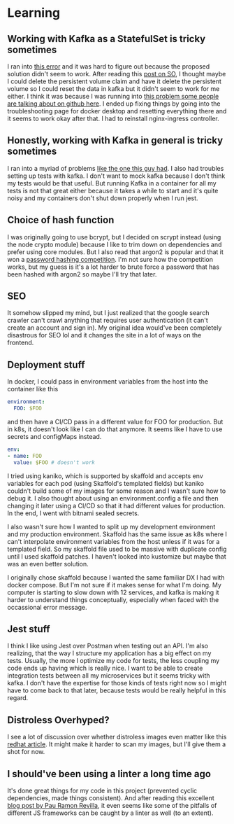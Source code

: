 # Learning

## Working with Kafka as a StatefulSet is tricky sometimes

I ran into [this error](https://www.orchome.com/10529) and it was hard to figure out because the proposed solution didn't seem to work. After reading this [post on SO](https://stackoverflow.com/questions/65687515/delete-kubernetes-persistent-volume-from-statefulset-after-scale-down), I thought maybe I could delete the persistent volume claim and have it delete the persistent volume so I could reset the data in kafka but it didn't seem to work for me either. I think it was because I was running into [this problem some people are talking about on github here](https://github.com/kubernetes/kubernetes/issues/69697). I ended up fixing things by going into the troubleshooting page for docker desktop and resetting everything there and it seems to work okay after that. I had to reinstall nginx-ingress controller.

## Honestly, working with Kafka in general is tricky sometimes

I ran into a myriad of problems [like the one this guy had](https://github.com/confluentinc/examples/issues/398). I also had troubles setting up tests with kafka. I don't want to mock kafka because I don't think my tests would be that useful. But running Kafka in a container for all my tests is not that great either because it takes a while to start and it's quite noisy and my containers don't shut down properly when I run jest.

## Choice of hash function

I was originally going to use bcrypt, but I decided on scrypt instead (using the node crypto module) because I like to trim down on dependencies and prefer using core modules. But I also read that argon2 is popular and that it won a [password hashing competition](https://en.wikipedia.org/wiki/Password_Hashing_Competition). I'm not sure how the competition works, but my guess is it's a lot harder to brute force a password that has been hashed with argon2 so maybe I'll try that later.

## SEO

It somehow slipped my mind, but I just realized that the google search crawler can't crawl anything that requires user authentication (it can't create an account and sign in). My original idea would've been completely disastrous for SEO lol and it changes the site in a lot of ways on the frontend.

## Deployment stuff

In docker, I could pass in environment variables from the host into the container like this

```yaml
environment:
  FOO: $FOO
```

and then have a CI/CD pass in a different value for FOO for production. But in k8s, it doesn't look like I can do that anymore. It seems like I have to use secrets and configMaps instead.

```yaml
env: 
- name: FOO
  value: $FOO # doesn't work
```

I tried using kaniko, which is supported by skaffold and accepts env variables for each pod (using Skaffold's templated fields) but kaniko couldn't build some of my images for some reason and I wasn't sure how to debug it. I also thought about using an environment.config a file and then changing it later using a CI/CD so that it had different values for production. In the end, I went with bitnami sealed secrets.

I also wasn't sure how I wanted to split up my development environment and my production environment. Skaffold has the same issue as k8s where I can't interpolate environment variables from the host unless if it was for a templated field. So my skaffold file used to be massive with duplicate config until I used skaffold patches. I haven't looked into kustomize but maybe that was an even better solution.

I originally chose skaffold because I wanted the same familiar DX I had with docker compose. But I'm not sure if it makes sense for what I'm doing. My computer is starting to slow down with 12 services, and kafka is making it harder to understand things conceptually, especially when faced with the occassional error message. 

## Jest stuff

I think I like using Jest over Postman when testing out an API. I'm also realizing, that the way I structure my application has a big effect on my tests. Usually, the more I optimize my code for tests, the less coupling my code ends up having which is really nice. I want to be able to create integration tests between all my microservices but it seems tricky with kafka. I don't have the expertise for those kinds of tests right now so I might have to come back to that later, because tests would be really helpful in this regard.

## Distroless Overhyped?

I see a lot of discussion over whether distroless images even matter like this [redhat article](https://www.redhat.com/en/blog/why-distroless-containers-arent-security-solution-you-think-they-are). It might make it harder to scan my images, but I'll give them a shot for now.

## I should've been using a linter a long time ago

It's done great things for my code in this project (prevented cyclic dependencies, made things consistent). And after reading this excellent [blog post by Pau Ramon Revilla](https://labs.factorialhr.com/posts/hooks-considered-harmful), it even seems like some of the pitfalls of different JS frameworks can be caught by a linter as well (to an extent).